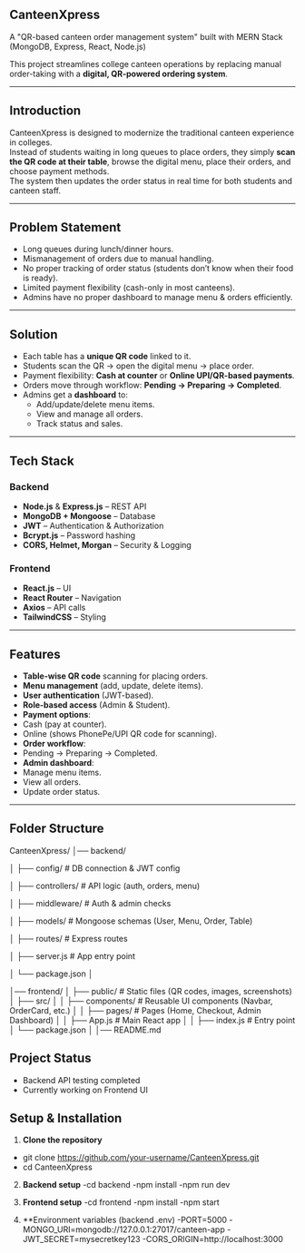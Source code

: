 ## CanteenXpress ##
A "QR-based canteen order management system" built with MERN Stack (MongoDB, Express, React, Node.js)

This project streamlines college canteen operations by replacing manual order-taking with a **digital, QR-powered ordering system**.

---

## Introduction

CanteenXpress is designed to modernize the traditional canteen experience in colleges.  
Instead of students waiting in long queues to place orders, they simply **scan the QR code at their table**, browse the digital menu, place their orders, and choose payment methods.  
The system then updates the order status in real time for both students and canteen staff.

---

##  Problem Statement

- Long queues during lunch/dinner hours.
- Mismanagement of orders due to manual handling.
- No proper tracking of order status (students don’t know when their food is ready).
- Limited payment flexibility (cash-only in most canteens).
- Admins have no proper dashboard to manage menu & orders efficiently.

---

##  Solution

- Each table has a **unique QR code** linked to it.
- Students scan the QR → open the digital menu → place order.
- Payment flexibility: **Cash at counter** or **Online UPI/QR-based payments**.
- Orders move through workflow: **Pending → Preparing → Completed**.
- Admins get a **dashboard** to:
  - Add/update/delete menu items.
  - View and manage all orders.
  - Track status and sales.

---

##  Tech Stack

### Backend
- **Node.js** & **Express.js** – REST API
- **MongoDB + Mongoose** – Database
- **JWT** – Authentication & Authorization
- **Bcrypt.js** – Password hashing
- **CORS, Helmet, Morgan** – Security & Logging

### Frontend
- **React.js** – UI
- **React Router** – Navigation
- **Axios** – API calls
- **TailwindCSS** – Styling

---



##  Features

-  **Table-wise QR code** scanning for placing orders.
-  **Menu management** (add, update, delete items).
-  **User authentication** (JWT-based).
-  **Role-based access** (Admin & Student).
-  **Payment options**:
  - Cash (pay at counter).
  - Online (shows PhonePe/UPI QR code for scanning).
-  **Order workflow**:
  - Pending → Preparing → Completed.
-  **Admin dashboard**:
  - Manage menu items.
  - View all orders.
  - Update order status.

---



## Folder Structure
CanteenXpress/
│── backend/

│ ├── config/ # DB connection & JWT config

│ ├── controllers/ # API logic (auth, orders, menu)

│ ├── middleware/ # Auth & admin checks

│ ├── models/ # Mongoose schemas (User, Menu, Order, Table)

│ ├── routes/ # Express routes

│ ├── server.js # App entry point

│ └── package.json
│

│── frontend/
│ ├── public/ # Static files (QR codes, images, screenshots)
│ ├── src/
│ │ ├── components/ # Reusable UI components (Navbar, OrderCard, etc.)
│ │ ├── pages/ # Pages (Home, Checkout, Admin Dashboard)
│ │ ├── App.js # Main React app
│ │ ├── index.js # Entry point
│ └── package.json
│
│── README.md

## Project Status
- Backend API testing completed
- Currently working on Frontend UI



## Setup & Installation

1. **Clone the repository**
  - git clone https://github.com/your-username/CanteenXpress.git
  - cd CanteenXpress

2. **Backend setup**
   -cd backend
   -npm install
   -npm run dev

3. **Frontend setup**
   -cd frontend
   -npm install
   -npm start

4. **Environment variables (backend .env)
   -PORT=5000
   -MONGO_URI=mongodb://127.0.0.1:27017/canteen-app
   -JWT_SECRET=mysecretkey123
   -CORS_ORIGIN=http://localhost:3000









